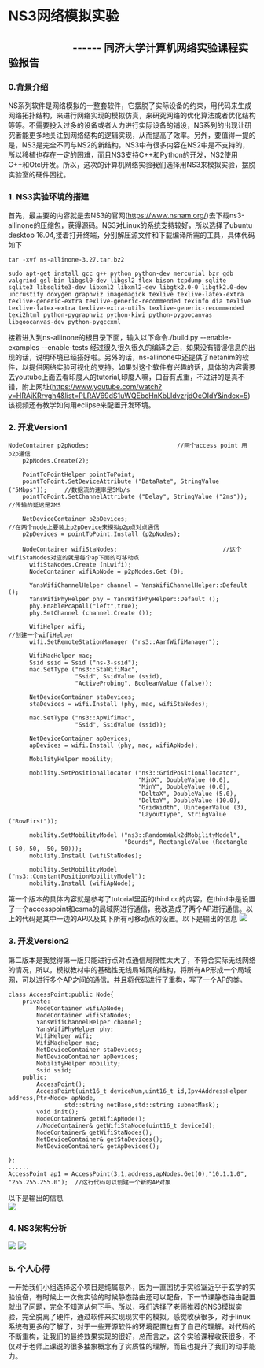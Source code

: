 # NS3网络模拟实验
##   &emsp;&emsp;&emsp;&emsp;&emsp;&emsp;  ------ 同济大学计算机网络实验课程实验报告
### 0.背景介绍
NS系列软件是网络模拟的一整套软件，它摆脱了实际设备的约束，用代码来生成网络拓扑结构，来进行网络实现的模拟仿真，来研究网络的优化算法或者优化结构等等。不需要投入过多的设备或者人力进行实际设备的铺设，NS系列的出现让研究者能更多地关注到网络结构的逻辑实现，从而提高了效率。另外，要值得一提的是，NS3是完全不同与NS2的新结构，NS3中有很多内容在NS2中是不支持的，所以移植也存在一定的困难，而且NS3支持C++和Python的开发，NS2使用C++和Otcl开发。所以，这次的计算机网络实验我们选择用NS3来模拟实验，摆脱实验室的硬件困扰。
### 1. NS3实验环境的搭建
首先，最主要的内容就是去NS3的官网(https://www.nsnam.org/)去下载ns3-allinone的压缩包，获得源码。NS3对Linux的系统支持较好，所以选择了ubuntu desktop 16.04,接着打开终端，分别解压源文件和下载编译所需的工具，具体代码如下
```
tar -xvf ns-allinone-3.27.tar.bz2

sudo apt-get install gcc g++ python python-dev mercurial bzr gdb 
valgrind gsl-bin libgsl0-dev libgsl2 flex bison tcpdump sqlite 
sqlite3 libsqlite3-dev libxml2 libxml2-dev libgtk2.0-0 libgtk2.0-dev 
uncrustify doxygen graphviz imagemagick texlive texlive-latex-extra 
texlive-generic-extra texlive-generic-recommended texinfo dia texlive 
texlive-latex-extra texlive-extra-utils texlive-generic-recommended 
texi2html python-pygraphviz python-kiwi python-pygoocanvas 
libgoocanvas-dev python-pygccxml
```
接着进入到ns-allinone的根目录下面，输入以下命令./build.py --enable-examples --enable-tests 经过很久很久很久的编译之后，如果没有错误信息的出现的话，说明环境已经搭好啦。另外的话，ns-allinone中还提供了netanim的软件，以提供网络实验可视化的支持。如果对这个软件有兴趣的话，具体的内容需要去youtube上面去看印度人的tutorial,印度人嘛，口音有点重，不过讲的是真不错，附上网址(https://www.youtube.com/watch?v=HRAjKRrvgh4&list=PLRAV69dS1uWQEbcHnKbLldvzrjdOcOIdY&index=5)该视频还有教学如何用eclipse来配置开发环境。

### 2. 开发Version1
```
NodeContainer p2pNodes;                         //两个access point 用p2p通信
    p2pNodes.Create(2);

    PointToPointHelper pointToPoint;
    pointToPoint.SetDeviceAttribute ("DataRate", StringValue ("5Mbps"));     //数据流的速率是5Mb/s
    pointToPoint.SetChannelAttribute ("Delay", StringValue ("2ms"));         //传输的延迟是2MS

    NetDeviceContainer p2pDevices;                                           //在两个node上要装上p2pDevice来模拟p2p点对点通信
    p2pDevices = pointToPoint.Install (p2pNodes);

    NodeContainer wifiStaNodes;                              //这个wifiStaNodes对应的就是每个ap下面的可移动点
      wifiStaNodes.Create (nLwifi);
      NodeContainer wifiApNode = p2pNodes.Get (0);

      YansWifiChannelHelper channel = YansWifiChannelHelper::Default ();
      YansWifiPhyHelper phy = YansWifiPhyHelper::Default ();
      phy.EnablePcapAll("left",true);
      phy.SetChannel (channel.Create ());

      WifiHelper wifi;                                                      //创建一个wifiHelper
      wifi.SetRemoteStationManager ("ns3::AarfWifiManager");

      WifiMacHelper mac;
      Ssid ssid = Ssid ("ns-3-ssid");
      mac.SetType ("ns3::StaWifiMac",
                   "Ssid", SsidValue (ssid),
                   "ActiveProbing", BooleanValue (false));

      NetDeviceContainer staDevices;
      staDevices = wifi.Install (phy, mac, wifiStaNodes);

      mac.SetType ("ns3::ApWifiMac",
                   "Ssid", SsidValue (ssid));

      NetDeviceContainer apDevices;
      apDevices = wifi.Install (phy, mac, wifiApNode);

      MobilityHelper mobility;

      mobility.SetPositionAllocator ("ns3::GridPositionAllocator",
                                     "MinX", DoubleValue (0.0),
                                     "MinY", DoubleValue (0.0),
                                     "DeltaX", DoubleValue (5.0),
                                     "DeltaY", DoubleValue (10.0),
                                     "GridWidth", UintegerValue (3),
                                     "LayoutType", StringValue ("RowFirst"));

      mobility.SetMobilityModel ("ns3::RandomWalk2dMobilityModel",
                                 "Bounds", RectangleValue (Rectangle (-50, 50, -50, 50)));
      mobility.Install (wifiStaNodes);

      mobility.SetMobilityModel ("ns3::ConstantPositionMobilityModel");
      mobility.Install (wifiApNode);
```
第一个版本的具体内容就是参考了tutorial里面的third.cc的内容，在third中是设置了一个accesspoint和csma的局域网进行通信，我改造成了两个AP进行通信。以上的代码是其中一边的AP以及其下所有可移动点的设置。以下是输出的信息
![](https://github.com/fangweihao123/Photo-Repo/raw/master/version1output.png)
### 3. 开发Version2
第二版本是我觉得第一版只能进行点对点通信局限性太大了，不符合实际无线网络的情况，所以，模拟教材中的基础性无线局域网的结构，将所有AP形成一个局域网，可以进行多个AP之间的通信。并且将代码进行了重构，写了一个AP的类。
```
class AccessPoint:public Node{
    private:
        NodeContainer wifiApNode;
        NodeContainer wifiStaNodes;
        YansWifiChannelHelper channel;
        YansWifiPhyHelper phy;
        WifiHelper wifi;
        WifiMacHelper mac;
        NetDeviceContainer staDevices;
        NetDeviceContainer apDevices;
        MobilityHelper mobility;
        Ssid ssid;
    public:
        AccessPoint();
        AccessPoint(uint16_t deviceNum,uint16_t id,Ipv4AddressHelper address,Ptr<Node> apNode,
                std::string netBase,std::string subnetMask);
        void init();
        NodeContainer& getWifiApNode();
        //NodeContainer& getWifiStaNode(uint16_t deviceId);
        NodeContainer& getWifiStaNodes();
        NetDeviceContainer& getStaDevices();
        NetDeviceContainer& getApDevices();

};
......
AccessPoint ap1 = AccessPoint(3,1,address,apNodes.Get(0),"10.1.1.0", "255.255.255.0");  //这行代码可以创建一个新的AP对象
```
以下是输出的信息<br>
![](https://github.com/fangweihao123/Photo-Repo/raw/master/PC9%5DUF%60%24LU%7DW%7B1T80527W2C.png)
### 4. NS3架构分析
![](https://github.com/fangweihao123/Photo-Repo/raw/master/IMG_8532.JPG)
![](https://github.com/fangweihao123/Photo-Repo/raw/master/IMG_8533.JPG
)
### 5. 个人心得
一开始我们小组选择这个项目是纯属意外，因为一直困扰于实验室近乎于玄学的实验设备，有时候上一次做实验的时候静态路由还可以配备，下一节课静态路由配置就出了问题，完全不知道从何下手。所以，我们选择了老师推荐的NS3模拟实验，完全脱离了硬件，通过软件来实现现实中的模拟。感觉收获很多，对于linux系统有更多的了解了，对于一些开源软件的环境配置也有了自己的理解。对代码的不断重构，让我们的最终效果实现的很好，总而言之，这个实验课程收获很多，不仅对于老师上课说的很多抽象概念有了实质性的理解，而且也提升了我们的动手能力。
